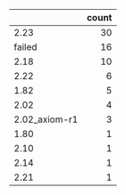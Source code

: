 |               |   count |
|:--------------|--------:|
| 2.23          |      30 |
| failed        |      16 |
| 2.18          |      10 |
| 2.22          |       6 |
| 1.82          |       5 |
| 2.02          |       4 |
| 2.02_axiom-r1 |       3 |
| 1.80          |       1 |
| 2.10          |       1 |
| 2.14          |       1 |
| 2.21          |       1 |